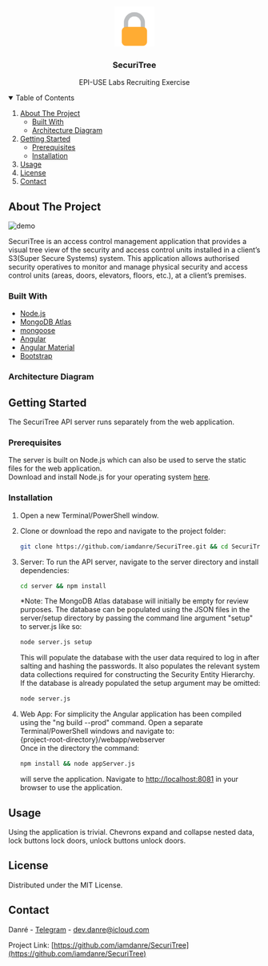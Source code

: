 <!-- PROJECT LOGO -->
<br />
<p align="center">
  <a href="https://github.com/iamdanre/SecuriTree">
    <img src="img/logo.png" alt="Logo" width="80" height="80">
  </a>

  <h3 align="center">SecuriTree</h3>

  <p align="center">
    EPI-USE Labs Recruiting Exercise
    <br />

<!-- TABLE OF CONTENTS -->
<details open="open">
  <summary>Table of Contents</summary>
  <ol>
    <li>
      <a href="#about-the-project">About The Project</a>
      <ul>
        <li><a href="#built-with">Built With</a></li>
        <li><a href="#architecture-diagram">Architecture Diagram</a></li>
      </ul>
    </li>
    <li>
      <a href="#getting-started">Getting Started</a>
      <ul>
        <li><a href="#prerequisites">Prerequisites</a></li>
        <li><a href="#installation">Installation</a></li>
      </ul>
    </li>
    <li><a href="#usage">Usage</a></li>
    <li><a href="#license">License</a></li>
    <li><a href="#contact">Contact</a></li>
  </ol>
</details>

<!-- ABOUT THE PROJECT -->

## About The Project

<img src="img/demo.gif" alt="demo" width="auto" height="auto">

SecuriTree is an access control management application that provides a visual tree view of the security and access control units installed in a client’s S3(Super Secure Systems) system. This application allows authorised security operatives to monitor and manage physical security and access control units (areas, doors, elevators, floors, etc.), at a client’s premises.

### Built With

- [Node.js](https://nodejs.org)
- [MongoDB Atlas](https://www.mongodb.com/cloud/atlas)
- [mongoose](https://mongoosejs.com)
- [Angular](https://angular.io)
- [Angular Material](https://material.angular.io)
- [Bootstrap](https://getbootstrap.com)

### Architecture Diagram

<!-- GETTING STARTED -->

## Getting Started

The SecuriTree API server runs separately from the web application.

### Prerequisites

The server is built on Node.js which can also be used to serve the static files for the web application.
<br/>
Download and install Node.js for your operating system [here](https://nodejs.org/en/download).

### Installation

1. Open a new Terminal/PowerShell window.

2. Clone or download the repo and navigate to the project folder:
   ```sh
   git clone https://github.com/iamdanre/SecuriTree.git && cd SecuriTree
   ```
3. Server: To run the API server, navigate to the server directory and install dependencies:
   ```sh
   cd server && npm install
   ```
   \*Note: The MongoDB Atlas database will initially be empty for review purposes. The database can be populated using the JSON files in the server/setup directory by passing the command line argument "setup" to server.js like so:
   ```sh
   node server.js setup
   ```
   This will populate the database with the user data required to log in after salting and hashing the passwords. It also populates the relevant system data collections required for constructing the Security Entity Hierarchy.
   <br/>
   If the database is already populated the setup argument may be omitted:
   ```sh
   node server.js
   ```
4. Web App: For simplicity the Angular application has been compiled using the "ng build --prod" command. Open a separate Terminal/PowerShell windows and navigate to:<br/>
   {project-root-directory}/webapp/webserver
   <br/>
   Once in the directory the command:
   ```sh
   npm install && node appServer.js
   ```
   will serve the application.
   Navigate to [http://localhost:8081](http://localhost:8081) in your browser to use the application.

<!-- USAGE -->

## Usage

Using the application is trivial. Chevrons expand and collapse nested data, lock buttons lock doors, unlock buttons unlock doors.

<!-- LICENSE -->

## License

Distributed under the MIT License.

<!-- CONTACT -->

## Contact

Danré - [Telegram](https://t.me/xp_x_qx/) - dev.danre@icloud.com

Project Link: [https://github.com/iamdanre/SecuriTree](https://github.com/iamdanre/SecuriTree)
